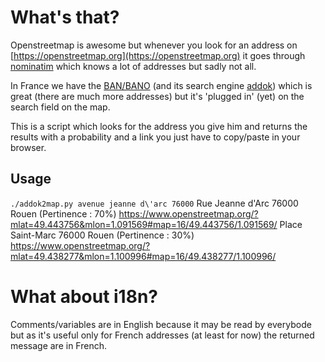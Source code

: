 # What's that?

Openstreetmap is awesome but whenever you look for an address on
[https://openstreetmap.org](https://openstreetmap.org) it goes through
[nominatim](https://wiki.openstreetmap.org/wiki/Nominatim) which knows
a lot of addresses but sadly not all.

In France we have the
[BAN/BANO](https://wiki.openstreetmap.org/wiki/WikiProject_France/WikiProject_Base_Adresses_Nationale_Ouverte_%28BANO%29)
(and its search engine [addok](https://github.com/etalab/addok)) which
is great (there are much more addresses) but it's 'plugged in' (yet)
on the search field on the map.

This is a script which looks for the address you give him and returns
the results with a probability and a link you just have to copy/paste
in your browser.

## Usage

`./addok2map.py avenue jeanne d\'arc 76000`
Rue Jeanne d'Arc 76000 Rouen (Pertinence : 70%)
https://www.openstreetmap.org/?mlat=49.443756&mlon=1.091569#map=16/49.443756/1.091569/
Place Saint-Marc 76000 Rouen (Pertinence : 30%)
https://www.openstreetmap.org/?mlat=49.438277&mlon=1.100996#map=16/49.438277/1.100996/

# What about i18n?

Comments/variables are in English because it may be read by
everybode but as it's useful only for French addresses (at least for
now) the returned message are in French.

